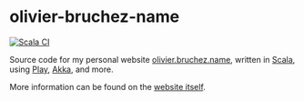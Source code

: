 # olivier-bruchez-name

[![Scala CI](https://github.com/obruchez/olivier-bruchez-name/actions/workflows/scala.yml/badge.svg?branch=master)](https://github.com/obruchez/olivier-bruchez-name/actions/workflows/scala.yml)

Source code for my personal website [olivier.bruchez.name](http://olivier.bruchez.name/), written in [Scala](http://www.scala-lang.org/), using [Play](https://www.playframework.com/), [Akka](http://akka.io/), and more.

More information can be found on the [website itself](http://olivier.bruchez.name/).
